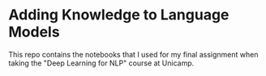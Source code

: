 # Adding Knowledge to Language Models

This repo contains the notebooks that I used for my final assignment when taking the "Deep Learning for NLP" course at Unicamp.
